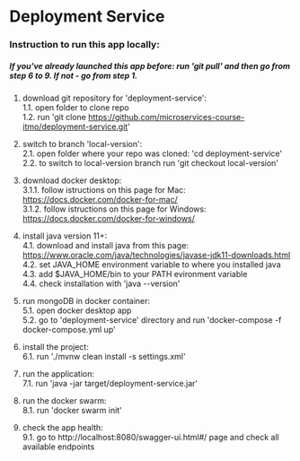 # Deployment Service

### Instruction to run this app locally:

##### If you've already launched this app before: run 'git pull' and then go from step 6 to 9. If not - go from step 1.

1. download git repository for 'deployment-service':  
   1.1. open folder to clone repo  
   1.2. run 'git clone https://github.com/microservices-course-itmo/deployment-service.git'

2. switch to branch 'local-version':  
   2.1. open folder where your repo was cloned: 'cd deployment-service'  
   2.2. to switch to local-version branch run 'git checkout local-version'

3. download docker desktop:  
   3.1.1. follow istructions on this page for Mac: https://docs.docker.com/docker-for-mac/  
   3.1.2. follow istructions on this page for Windows: https://docs.docker.com/docker-for-windows/

4. install java version 11+:  
   4.1. download and install java from this page: https://www.oracle.com/java/technologies/javase-jdk11-downloads.html  
   4.2. set JAVA_HOME environment variable to where you installed java  
   4.3. add $JAVA_HOME/bin to your PATH evironment variable  
   4.4. check installation with 'java --version'

5. run mongoDB in docker container:  
   5.1. open docker desktop app  
   5.2. go to 'deployment-service' directory and run 'docker-compose -f docker-compose.yml up'

6. install the project:  
   6.1. run './mvnw clean install -s settings.xml'

7. run the application:  
   7.1. run 'java -jar target/deployment-service.jar'

8. run the docker swarm:  
   8.1. run 'docker swarm init'

9. check the app health:  
   9.1. go to http://localhost:8080/swagger-ui.html#/ page and check all available endpoints  
